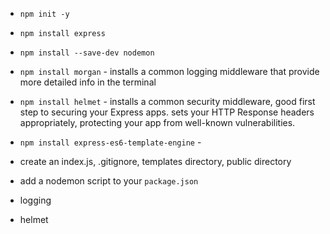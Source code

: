 - `npm init -y`
- `npm install express`
- `npm install --save-dev nodemon`
- `npm install morgan`  - installs a common logging middleware that provide more detailed info in the terminal
- `npm install helmet`  - installs a common security middleware, good first step to securing your Express apps. sets your HTTP Response headers appropriately, protecting your app from well-known vulnerabilities.
- `npm install express-es6-template-engine` - 

- create an index.js, .gitignore, templates directory, public directory
- add a nodemon script to your `package.json`

- logging
- helmet